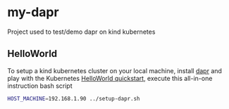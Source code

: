 # my-dapr

Project used to test/demo dapr on kind kubernetes

## HelloWorld

To setup a kind kubernetes cluster on your local machine, install [dapr](https://dapr.io/) and play with the Kubernetes [HelloWorld quickstart](https://github.com/dapr/quickstarts/tree/master/tutorials/hello-kubernetes),
execute this all-in-one instruction bash script

```bash
HOST_MACHINE=192.168.1.90 ../setup-dapr.sh
```
